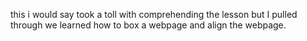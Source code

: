 this i would say took a toll with comprehending the lesson but I pulled through we learned how to box a webpage and align the webpage.